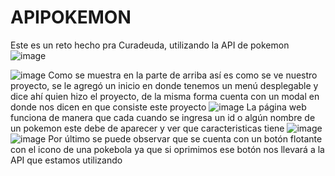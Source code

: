 # APIPOKEMON
Este es un reto hecho pra Curadeuda, utilizando la API de pokemon
![image](https://user-images.githubusercontent.com/80058987/146686628-34e3c787-cf92-4893-a145-ba9bb23a114d.png)

![image](https://user-images.githubusercontent.com/80058987/146686542-8a587272-5983-491e-9d28-d4d32540fc8b.png)
Como se muestra en la parte de arriba así es como se ve nuestro proyecto, se le agregó un inicio en donde tenemos un menú desplegable y dice ahí quien hizo el proyecto, de la misma forma cuenta con un modal en donde nos dicen en que consiste este proyecto
![image](https://user-images.githubusercontent.com/80058987/146686616-6e1fbc7d-787f-44ec-a85d-0feaa1106c2e.png)
La página web funciona de manera que cada cuando se ingresa un id o algún nombre de un pokemon este debe de aparecer y ver que caracteristicas tiene 
![image](https://user-images.githubusercontent.com/80058987/146686659-ab3812f2-ba85-4dde-9690-b0ce70a4fda4.png)
![image](https://user-images.githubusercontent.com/80058987/146686673-b7786f2d-1df9-4625-b69a-ded0d2e35de8.png)
Por último se puede observar que se cuenta con un botón flotante con el icono de una pokebola ya que si  oprimimos ese botón nos llevará a la API que estamos utilizando 
